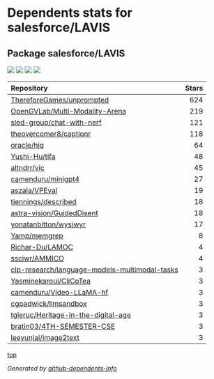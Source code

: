 # Dependents stats for salesforce/LAVIS

## Package salesforce/LAVIS

[![](https://img.shields.io/static/v1?label=Used%20by&message=88&color=informational&logo=slickpic)](https://github.com/salesforce/LAVIS/network/dependents)
[![](https://img.shields.io/static/v1?label=Used%20by%20(public)&message=22&color=informational&logo=slickpic)](https://github.com/salesforce/LAVIS/network/dependents)
[![](https://img.shields.io/static/v1?label=Used%20by%20(private)&message=66&color=informational&logo=slickpic)](https://github.com/salesforce/LAVIS/network/dependents)
[![](https://img.shields.io/static/v1?label=Used%20by%20(stars)&message=245&color=informational&logo=slickpic)](https://github.com/salesforce/LAVIS/network/dependents)

| Repository | Stars  |
| :--------  | -----: |
|[ThereforeGames/unprompted](https://github.com/ThereforeGames/unprompted) | 624 |
|[OpenGVLab/Multi-Modality-Arena](https://github.com/OpenGVLab/Multi-Modality-Arena) | 219 |
|[sled-group/chat-with-nerf](https://github.com/sled-group/chat-with-nerf) | 121 |
|[theovercomer8/captionr](https://github.com/theovercomer8/captionr) | 118 |
|[oracle/hiq](https://github.com/oracle/hiq) | 64 |
|[Yushi-Hu/tifa](https://github.com/Yushi-Hu/tifa) | 48 |
|[altndrr/vic](https://github.com/altndrr/vic) | 45 |
|[camenduru/minigpt4](https://github.com/camenduru/minigpt4) | 27 |
|[aszala/VPEval](https://github.com/aszala/VPEval) | 19 |
|[tjennings/described](https://github.com/tjennings/described) | 18 |
|[astra-vision/GuidedDisent](https://github.com/astra-vision/GuidedDisent) | 18 |
|[yonatanbitton/wysiwyr](https://github.com/yonatanbitton/wysiwyr) | 17 |
|[Yamp/memgrep](https://github.com/Yamp/memgrep) | 8 |
|[Richar-Du/LAMOC](https://github.com/Richar-Du/LAMOC) | 4 |
|[ssciwr/AMMICO](https://github.com/ssciwr/AMMICO) | 4 |
|[clp-research/language-models-multimodal-tasks](https://github.com/clp-research/language-models-multimodal-tasks) | 3 |
|[Yasminekaroui/CliCoTea](https://github.com/Yasminekaroui/CliCoTea) | 3 |
|[camenduru/Video-LLaMA-hf](https://github.com/camenduru/Video-LLaMA-hf) | 3 |
|[cgpadwick/llmsandbox](https://github.com/cgpadwick/llmsandbox) | 3 |
|[tgieruc/Heritage-in-the-digital-age](https://github.com/tgieruc/Heritage-in-the-digital-age) | 3 |
|[bratin03/4TH-SEMESTER-CSE](https://github.com/bratin03/4TH-SEMESTER-CSE) | 3 |
|[leeyunjai/image2text](https://github.com/leeyunjai/image2text) | 3 |

[top](#main)

_Generated by [github-dependents-info](https://github.com/nvuillam/github-dependents-info)_